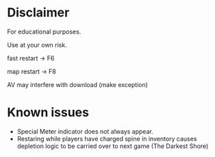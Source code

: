 # Disclaimer
For educational purposes. 

Use at your own risk.

fast restart -> F6

map restart  -> F8

AV may interfere with download (make exception)


# Known issues
  - Special Meter indicator does not always appear.
  - Restaring while players have charged spine in inventory causes depletion logic to be carried over to next game (The Darkest Shore)
